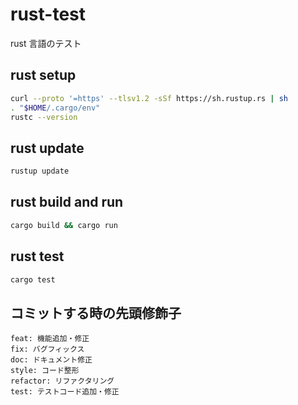# rust-test

rust 言語のテスト

## rust setup

```bash
curl --proto '=https' --tlsv1.2 -sSf https://sh.rustup.rs | sh
. "$HOME/.cargo/env"
rustc --version
```

## rust update

```bash
rustup update
```

## rust build and run

```bash
cargo build && cargo run
```

## rust test

```bash
cargo test
```

## コミットする時の先頭修飾子

```
feat: 機能追加・修正
fix: バグフィックス
doc: ドキュメント修正
style: コード整形
refactor: リファクタリング
test: テストコード追加・修正
```
